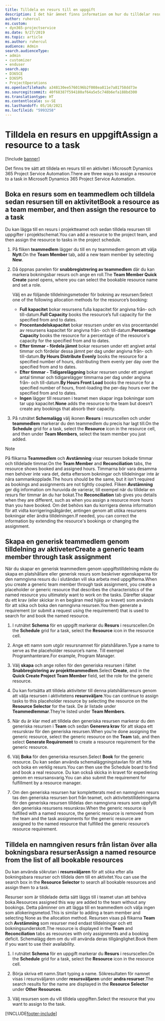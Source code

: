 ```yaml
---
title: Tilldela en resurs till en uppgift
description: I det här ämnet finns information om hur du tilldelar resurser till uppgifter.
author: ruhercul
ms.custom:
- dyn365-projectservice
ms.date: 9/27/2019
ms.topic: article
ms.author: ruhercul
audience: Admin
search.audienceType:
- admin
- customizer
- enduser
search.app:
- D365CE
- D365PS
- ProjectOperations
ms.openlocfilehash: a348130ee5760196b2f008ea811e7a81758dd73e
ms.sourcegitcommit: 40f68387f594180af64a5e5c748b6efa188bd300
ms.translationtype: HT
ms.contentlocale: sv-SE
ms.lasthandoff: 05/10/2021
ms.locfileid: "5993258"
---
```

# <a name="assign-a-resource-to-a-task"></a><span data-ttu-id="d81f7-103">Tilldela en resurs en uppgift</span><span class="sxs-lookup"><span data-stu-id="d81f7-103">Assign a resource to a task</span></span>

[!include [banner](../includes/psa-now-project-operations.md)]

<span data-ttu-id="d81f7-104">Det finns tre sätt att tilldela en resurs till en aktivitet i Microsoft Dynamics 365 Project Service Automation.</span><span class="sxs-lookup"><span data-stu-id="d81f7-104">There are three ways to assign a resource to a task in Microsoft Dynamics 365 Project Service Automation.</span></span>

## <a name="book-a-resource-as-a-team-member-and-then-assign-the-resource-to-a-task"></a><span data-ttu-id="d81f7-105">Boka en resurs som en teammedlem och tilldela sedan resursen till en aktivitet</span><span class="sxs-lookup"><span data-stu-id="d81f7-105">Book a resource as a team member, and then assign the resource to a task</span></span>

<span data-ttu-id="d81f7-106">Du kan lägga till en resurs i projektteamet och sedan tilldela resursen till uppgifter i projektschemat.</span><span class="sxs-lookup"><span data-stu-id="d81f7-106">You can add a resource to the project team, and then assign the resource to tasks in the project schedule.</span></span>

1. <span data-ttu-id="d81f7-107">På fliken **teammedlem** lägger du till en ny teammedlem genom att välja **Nytt**.</span><span class="sxs-lookup"><span data-stu-id="d81f7-107">On the **Team Member** tab, add a new team member by selecting **New**.</span></span> 

2. <span data-ttu-id="d81f7-108">Då öppnas panelen för **snabbregistrering av teammedlem** där du kan markera bokningsbar resurs och ange en roll.</span><span class="sxs-lookup"><span data-stu-id="d81f7-108">The **Team Member Quick Create** panel opens, where you can select the bookable resource name and set a role.</span></span> 

    <span data-ttu-id="d81f7-109">Välj en av följande tilldelningsmetoder för bokning av resursen:</span><span class="sxs-lookup"><span data-stu-id="d81f7-109">Select one of the following allocation methods for the resource’s booking:</span></span>

    - <span data-ttu-id="d81f7-110">**Full kapacitet** bokar resursens fulla kapacitet för angivna från- och till-datum.</span><span class="sxs-lookup"><span data-stu-id="d81f7-110">**Full Capacity** books the resource’s full capacity for the specified from and to dates.</span></span>
    - <span data-ttu-id="d81f7-111">**Procentandelskapacitet** bokar resursen under en viss procentandel av resursens kapacitet för angivna från- och till-datum.</span><span class="sxs-lookup"><span data-stu-id="d81f7-111">**Percentage Capacity** books the resource for a percentage of the resource's capacity for the specified from and to dates.</span></span>
    - <span data-ttu-id="d81f7-112">**Efter timmar - fördela jämnt** bokar resursen under ett angivet antal timmar och fördelar dessa jämnt per dag under angivna från- och till-datum.</span><span class="sxs-lookup"><span data-stu-id="d81f7-112">**By Hours Distribute Evenly** books the resource for a specified number of hours, distributing them evenly per day over the specified from and to dates.</span></span>
    - <span data-ttu-id="d81f7-113">**Efter timmar - Tidigareläggning** bokar resursen under ett angivet antal timmar och tidigarelägger timmarna per dag under angivna från- och till-datum.</span><span class="sxs-lookup"><span data-stu-id="d81f7-113">**By Hours Front Load** books the resource for a specified number of hours, front-loading the per-day hours over the specified from and to dates.</span></span>
    - <span data-ttu-id="d81f7-114">**Ingen** lägger till resursen i teamet men skapar inga bokningar som tar upp kapacitet.</span><span class="sxs-lookup"><span data-stu-id="d81f7-114">**None** adds the resource to the team but doesn’t create any bookings that absorb their capacity.</span></span>

3. <span data-ttu-id="d81f7-115">På rutnätet **Schemalägg** välj ikonen **Resurs** i resurscellen och under **teammedlem** markerar du den teammedlem du precis har lagt till.</span><span class="sxs-lookup"><span data-stu-id="d81f7-115">On the **Schedule** grid for a task, select the **Resource** icon in the resource cell, and then under **Team Members**, select the team member you just added.</span></span> 

> [!NOTE]
> <span data-ttu-id="d81f7-116">På flikarna **Teammedlem** och **Avstämning** visar resursen bokade timmar och tilldelade timmar.</span><span class="sxs-lookup"><span data-stu-id="d81f7-116">On the **Team Member** and **Reconciliation** tabs, the resource shows booked and assigned hours.</span></span> <span data-ttu-id="d81f7-117">Timmarna bör vara desamma men behöver inte vara det, detta eftersom bokningar och tilldelningar inte är nära sammankopplade.</span><span class="sxs-lookup"><span data-stu-id="d81f7-117">The hours should be the same, but it isn't required as bookings and assignments are not tightly coupled.</span></span> <span data-ttu-id="d81f7-118">Fliken **Avstämning** ger dig information om huruvida de varierar, till exempel när du tilldelar en resurs fler timmar än du har bokat.</span><span class="sxs-lookup"><span data-stu-id="d81f7-118">The **Reconciliation** tab gives you details when they are different, such as when you assign a resource more hours than you have booked.</span></span> <span data-ttu-id="d81f7-119">Om det behövs kan du korrigera denna information för att vidta korrigeringsåtgärder, antingen genom att utöka resursens bokningar eller ändra tilldelningen.</span><span class="sxs-lookup"><span data-stu-id="d81f7-119">If needed, you can correct the information by extending the resource's bookings or changing the assignment.</span></span>

## <a name="create-a-generic-team-member-through-task-assignment"></a><span data-ttu-id="d81f7-120">Skapa en generisk teammedlem genom tilldelning av aktiveter</span><span class="sxs-lookup"><span data-stu-id="d81f7-120">Create a generic team member through task assignment</span></span>

<span data-ttu-id="d81f7-121">När du skapar en generisk teammedlem genom uppgiftstilldelning måste du skapa en platshållare eller generisk resurs som beskriver egenskaperna för den namngivna resurs du i slutändan vill ska arbeta med uppgifterna.</span><span class="sxs-lookup"><span data-stu-id="d81f7-121">When you create a generic team member through task assignment, you create a placeholder or generic resource that describes the characteristics of the named resource you ultimately want to work on the tasks.</span></span> <span data-ttu-id="d81f7-122">Därefter skapar du ett krav (eller skickar in en begäran med hjälp av kravet) som används för att söka och boka den namngivna resursen.</span><span class="sxs-lookup"><span data-stu-id="d81f7-122">You then generate a requirement (or submit a request using the requirement) that is used to search for and book the named resource.</span></span>

1. <span data-ttu-id="d81f7-123">I rutnätet **Schema** för en uppgift markerar du **Resurs** i resurscellen.</span><span class="sxs-lookup"><span data-stu-id="d81f7-123">On the **Schedule** grid for a task, select the **Resource** icon in the resource cell.</span></span>

2. <span data-ttu-id="d81f7-124">Ange ett namn som utgör resursnamnet för platshållaren.</span><span class="sxs-lookup"><span data-stu-id="d81f7-124">Type a name to serve as the placeholder resource’s name.</span></span> <span data-ttu-id="d81f7-125">Till exempel Programhanterare.</span><span class="sxs-lookup"><span data-stu-id="d81f7-125">For example, Program Manager.</span></span>

3. <span data-ttu-id="d81f7-126">Välj **skapa** och ange rollen för den generiska resursen i fältet **Snabbregistering av projektteammedlem**.</span><span class="sxs-lookup"><span data-stu-id="d81f7-126">Select **Create**, and in the **Quick Create Project Team Member** field, set the role for the generic resource.</span></span>

4. <span data-ttu-id="d81f7-127">Du kan fortsätta att tilldela aktiviteter till denna platshållarresurs genom att välja resursen i aktivitetens **resursväljare**.</span><span class="sxs-lookup"><span data-stu-id="d81f7-127">You can continue to assign tasks to this placeholder resource by selecting the resource on the **Resource Selector** for the task.</span></span> <span data-ttu-id="d81f7-128">De är listade under **Teammedlemmar**.</span><span class="sxs-lookup"><span data-stu-id="d81f7-128">They’re listed under **Team Members**.</span></span>

5. <span data-ttu-id="d81f7-129">När du är klar med att tilldela den generiska resursen markerar du den generiska resursen i **Team** och sedan **Generera krav** för att skapa ett resurskrav för den generiska resursen.</span><span class="sxs-lookup"><span data-stu-id="d81f7-129">When you’re done assigning the generic resource, select the generic resource on the **Team** tab, and then select **Generate Requirement** to create a resource requirement for the generic resource.</span></span>

6. <span data-ttu-id="d81f7-130">Välj **Boka** för den generiska resursen.</span><span class="sxs-lookup"><span data-stu-id="d81f7-130">Select **Book** for the generic resource.</span></span> <span data-ttu-id="d81f7-131">Du kan sedan använda schemaläggningstavlan för att hitta och boka en verklig resurs.</span><span class="sxs-lookup"><span data-stu-id="d81f7-131">You can then use the Schedule board to find and book a real resource.</span></span> <span data-ttu-id="d81f7-132">Du kan också skicka in kravet för expediering genom en resursansvarig.</span><span class="sxs-lookup"><span data-stu-id="d81f7-132">You can also submit the requirement for fulfillment by a resource manager.</span></span>

7. <span data-ttu-id="d81f7-133">Om den generiska resursen har kompletterats med en namngiven resurs tas den generiska resursen bort från teamet, och aktivitetstilldelningarna för den generiska resursen tilldelas den namngivna resurs som uppfyllt den generiska resursens resurskrav.</span><span class="sxs-lookup"><span data-stu-id="d81f7-133">When the generic resource is fulfilled with a named resource, the generic resource is removed from the team and the task assignments for the generic resource are assigned to the named resource that fulfilled the generic resource’s resource requirement.</span></span>

## <a name="assign-a-named-resource-from-the-list-of-all-bookable-resources"></a><span data-ttu-id="d81f7-134">Tilldela en namngiven resurs från listan över alla bokningsbara resurser</span><span class="sxs-lookup"><span data-stu-id="d81f7-134">Assign a named resource from the list of all bookable resources</span></span>

<span data-ttu-id="d81f7-135">Du kan använda sökrutan i **resursväljaren** för att söka efter alla bokningsbara resurser och tilldela dem till en aktivitet.</span><span class="sxs-lookup"><span data-stu-id="d81f7-135">You can use the search box in the **Resource Selector** to search all bookable resources and assign them to a task.</span></span>

<span data-ttu-id="d81f7-136">Resurser som är tilldelade detta sätt läggs till i teamet utan att behöva boka.</span><span class="sxs-lookup"><span data-stu-id="d81f7-136">Resources assigned this way are added to the team without any bookings.</span></span> <span data-ttu-id="d81f7-137">Detta påminner om att lägga till en teammedlem och välja ingen som allokeringsmetod.</span><span class="sxs-lookup"><span data-stu-id="d81f7-137">This is similar to adding a team member and selecting None as the allocation method.</span></span> <span data-ttu-id="d81f7-138">Resursen visas på flikarna **Team** och **Avstämning** som resurser med endast tilldelningar och ett bokningsunderskott.</span><span class="sxs-lookup"><span data-stu-id="d81f7-138">The resource is displayed in the **Team** and **Reconciliation** tabs as resources with only assignments and a booking deficit.</span></span> <span data-ttu-id="d81f7-139">Schemalägg dem om du vill använda deras tillgänglighet.</span><span class="sxs-lookup"><span data-stu-id="d81f7-139">Book them if you want to use their availability.</span></span>

1. <span data-ttu-id="d81f7-140">I rutnätet **Schema** för en uppgift markerar du **Resurs** i resurscellen.</span><span class="sxs-lookup"><span data-stu-id="d81f7-140">On the **Schedule** grid for a task, select the **Resource** icon in the resource cell.</span></span>

2. <span data-ttu-id="d81f7-141">Börja skriva ett namn.</span><span class="sxs-lookup"><span data-stu-id="d81f7-141">Start typing a name.</span></span> <span data-ttu-id="d81f7-142">Sökresultaten för namnet visas i resursväljaren under **resursväljaren** under **andra resurser**.</span><span class="sxs-lookup"><span data-stu-id="d81f7-142">The search results for the name are displayed in the **Resource Selector** under **Other Resources**.</span></span>

3. <span data-ttu-id="d81f7-143">Välj resursen som du vill tilldela uppgiften.</span><span class="sxs-lookup"><span data-stu-id="d81f7-143">Select the resource that you want to assign to the task.</span></span>



[!INCLUDE[footer-include](../includes/footer-banner.md)]